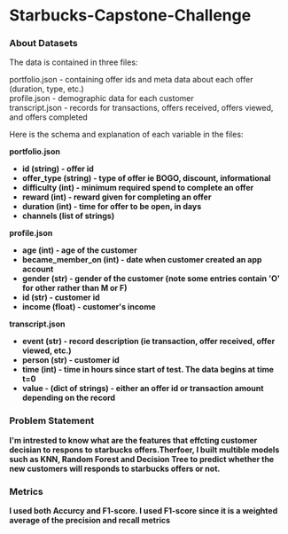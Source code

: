 # Starbucks-Capstone-Challenge

### About Datasets

The data is contained in three files:

 portfolio.json - containing offer ids and meta data about each offer (duration, type, etc.) <br>
 profile.json - demographic data for each customer <br>
 transcript.json - records for transactions, offers received, offers viewed, and offers completed

Here is the schema and explanation of each variable in the files:

<b> portfolio.json

- id (string) - offer id <br>
- offer_type (string) - type of offer ie BOGO, discount, informational<br>
- difficulty (int) - minimum required spend to complete an offer<br>
- reward (int) - reward given for completing an offer<br>
- duration (int) - time for offer to be open, in days<br>
- channels (list of strings)

<b> profile.json

- age (int) - age of the customer<br>
- became_member_on (int) - date when customer created an app account<br>
- gender (str) - gender of the customer (note some entries contain 'O' for other rather than M or F)<br>
- id (str) - customer id<br>
- income (float) - customer's income

<b> transcript.json

- event (str) - record description (ie transaction, offer received, offer viewed, etc.)<br>
- person (str) - customer id<br>
- time (int) - time in hours since start of test. The data begins at time t=0<br>
- value - (dict of strings) - either an offer id or transaction amount depending on the record
  
  
  
 ### Problem Statement 
 I'm intrested to know what are the features that effcting customer decisian to respons to starbucks offers.Therfoer, I built multible models such as KNN, Random Forest and   Decision Tree to predict whether the new customers will responds to starbucks offers or not. 
  
 ### Metrics
  I used both Accurcy and F1-score. I used F1-score since it is a weighted average of the precision and recall metrics
  
  
  
  
